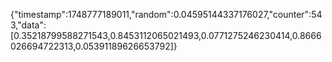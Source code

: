 {"timestamp":1748777189011,"random":0.04595144337176027,"counter":543,"data":[0.35218799588271543,0.8453112065021493,0.0771275246230414,0.8666026694722313,0.05391189626653792]}
